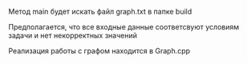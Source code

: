 Метод main будет искать файл graph.txt в папке build

Предполагается, что все входные данные соответсвуют условиям задачи и нет некорректных значений

Реализация работы с графом находится в Graph.cpp
